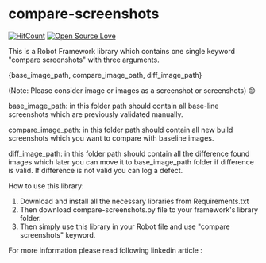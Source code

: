 # compare-screenshots

[![HitCount](http://hits.dwyl.io/ameyanatu/compare-screenshots.svg)](http://hits.dwyl.io/ameyanatu/compare-screenshots) [![Open Source Love](https://badges.frapsoft.com/os/v1/open-source.svg?v=103)](https://github.com/ellerbrock/open-source-badges/)

This is a Robot Framework library which contains one single keyword "compare screenshots" with three arguments.

{base_image_path, compare_image_path, diff_image_path}

(Note: Please consider image or images as a screenshot or screenshots) :blush:

base_image_path: in this folder path should contain all base-line screenshots which are previously validated manually.

compare_image_path: in this folder path should contain all new build screenshots which you want to compare with baseline images.

diff_image_path: in this folder path should contain all the difference found images which later you can move it to base_image_path folder if difference is valid. If difference is not valid  you can log a defect.

How to use this library:

1. Download and install all the necessary libraries from Requirements.txt
2. Then download compare-screenshots.py file to your framework's  library folder.
3. Then simply use this  library in your Robot file and use "compare screenshots" keyword.

For more information please read following linkedin article :





